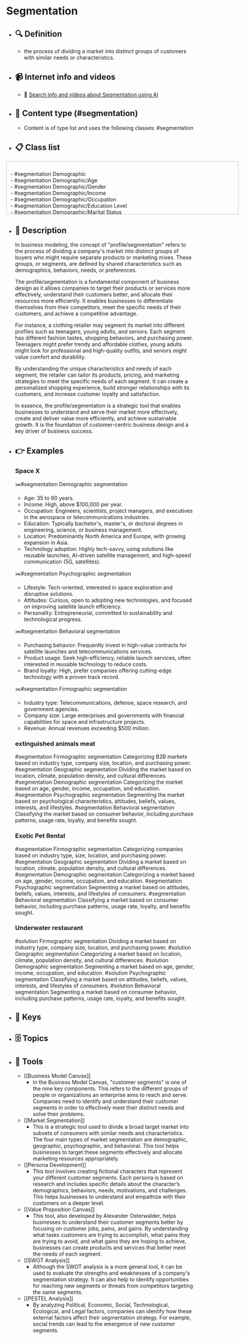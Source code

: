 # Segmentation
- ## 🔍 Definition
  - the process of dividing a market into distinct groups of customers with similar needs or characteristics.
- ## 📹 Internet info and videos
  - 🤖 [Search info and videos about Segmentation using AI](https://www.perplexity.ai/search?q=videos+about+Segmentation:+the+process+of+dividing+a+market+into+distinct+groups+of+customers+with+similar+needs+or+characteristics.
)
- ## 📰 Content type (#segmentation)
  - Content is of type list and uses the following classes: #segmentation

- ## 📋 Class list

<div style='max-height: 120px; overflow-y: auto; border: 1px solid #ccc; padding: 10px; width: 600px;'>
  <ul style='list-style-type: none; padding-left: 0;'>


<li>- #segmentation  Demographic</li>
<li>- #segmentation  Demographic/Age</li>
<li>- #segmentation  Demographic/Gender</li>
<li>- #segmentation  Demographic/Income</li>
<li>- #segmentation  Demographic/Occupation</li>
<li>- #segmentation  Demographic/Education Level</li>
<li>- #segmentation  Demographic/Marital Status</li>
<li>- #segmentation  Demographic/Family Size</li>
<li>- #segmentation  Demographic/Generation</li>
<li>- #segmentation  Geographic</li>
<li>- #segmentation  Geographic/Country</li>
<li>- #segmentation  Geographic/Region</li>
<li>- #segmentation  Geographic/City</li>
<li>- #segmentation  Geographic/Urban or Rural Area</li>
<li>- #segmentation  Geographic/Climate</li>
<li>- #segmentation  Geographic/Language</li>
<li>- #segmentation  Psychographic</li>
<li>- #segmentation  Psychographic/Lifestyle</li>
<li>- #segmentation  Psychographic/Personality Traits</li>
<li>- #segmentation  Psychographic/Values and Beliefs</li>
<li>- #segmentation  Psychographic/Interests and Hobbies</li>
<li>- #segmentation  Psychographic/Opinions and Attitudes</li>
<li>- #segmentation  Behavioral</li>
<li>- #segmentation  Behavioral/Purchase History</li>
<li>- #segmentation  Behavioral/Frequency of Purchases</li>
<li>- #segmentation  Behavioral/Loyalty Level</li>
<li>- #segmentation  Behavioral/Buying Stage</li>
<li>- #segmentation  Behavioral/Product Usage Rate</li>
<li>- #segmentation  Behavioral/Brand Interactions</li>
<li>- #segmentation  Behavioral/Online Behavior</li>
<li>- #segmentation  Behavioral/Social Media Usage</li>
<li>- #segmentation  Behavioral/Email Engagement</li>
<li>- #segmentation  Behavioral/App Usage</li>
<li>- #segmentation  Behavioral/Participation in Loyalty Programs</li>
<li>- #segmentation  Technographic</li>
<li>- #segmentation  Technographic/Devices Used</li>
<li>- #segmentation  Technographic/Operating Systems</li>
<li>- #segmentation  Technographic/Internet Connection Type</li>
<li>- #segmentation  Technographic/Software or Tool Preferences</li>
<li>- #segmentation  Firmographic</li>
<li>- #segmentation  Firmographic/Company Size</li>
<li>- #segmentation  Firmographic/Industry or Vertical</li>
<li>- #segmentation  Firmographic/Revenue</li>
<li>- #segmentation  Firmographic/Geographic Location</li>
<li>- #segmentation  Firmographic/Years in Business</li>
<li>- #segmentation  Firmographic/Customer Acquisition Method</li>
<li>- #segmentation  Firmographic/Technology Adoption</li>
<li>- #segmentation  Firmographic/Budget Availability</li>
<li>- #segmentation  Firmographic/Organizational Structure</li>
<li>- #segmentation  Firmographic/Pain Points or Challenges</li>
<li>- #segmentation  Purchase Behavior</li>
<li>- #segmentation  Purchase Behavior/Price Sensitivity</li>
<li>- #segmentation  Purchase Behavior/Purchase Frequency</li>
<li>- #segmentation  Purchase Behavior/Purchase Channel Preference</li>
<li>- #segmentation  Purchase Behavior/Brand Loyalty</li>
<li>- #segmentation  Purchase Behavior/Purchase Decision-Making Process</li>
<li>- #segmentation  Attitudinal</li>
<li>- #segmentation  Attitudinal/Brand Preferences</li>
<li>- #segmentation  Attitudinal/Perceived Value</li>
<li>- #segmentation  Attitudinal/Customer Satisfaction</li>
<li>- #segmentation  Attitudinal/Brand Advocacy</li>
<li>- #segmentation  Attitudinal/Perception of Competitors</li>
<li>- #segmentation  Lifecycle</li>
<li>- #segmentation  Lifecycle/New Customers</li>
<li>- #segmentation  Lifecycle/Repeat Customers</li>
<li>- #segmentation  Lifecycle/Lapsed Customers</li>
<li>- #segmentation  Lifecycle/Prospects</li>
<li>- #segmentation  Lifecycle/Advocates</li>
<li>- #segmentation  Usage Patterns</li>
<li>- #segmentation  Usage Patterns/Frequency of Use</li>
<li>- #segmentation  Usage Patterns/Usage Intensity</li>
<li>- #segmentation  Usage Patterns/Feature Adoption</li>
<li>- #segmentation  Segment-Specific</li>
<li>- #segmentation  Segment-Specific/Enterprise vs. Small Business</li>
<li>- #segmentation  Segment-Specific/B2B vs. B2C</li>
<li>- #segmentation  Segment-Specific/Influencers vs. End Users</li>
<li>- #segmentation  Motivational</li>
<li>- #segmentation  Motivational/Goals and Aspirations</li>
<li>- #segmentation  Motivational/Needs and Desires</li>
<li>- #segmentation  Motivational/Problem Awareness</li>
<li>- #segmentation  Social</li>
<li>- #segmentation  Social/Online Communities</li>
<li>- #segmentation  Social/Social Media Behavior</li>
<li>- #segmentation  Social/Influence and Opinion Leaders</li>
<li>- #segmentation  Channel Preference</li>
<li>- #segmentation  Channel Preference/Online vs. Offline</li>
<li>- #segmentation  Channel Preference/Mobile vs. Desktop</li>
<li>- #segmentation  Channel Preference/In-Person vs. Remote</li>
<li>- #segmentation  Lifecycle Stage</li>
<li>- #segmentation  Lifecycle Stage/Awareness Stage</li>
<li>- #segmentation  Lifecycle Stage/Consideration Stage</li>
<li>- #segmentation  Lifecycle Stage/Decision Stage</li>
<li>- #segmentation  **Price Sensitivity</li>
<li>- #segmentation  Price Sensitivity/High Price vs. Low Price</li>
<li>- #segmentation  Price Sensitivity/Luxury vs. Budget</li>
<li>- #segmentation  Price Sensitivity/Discount or Deal Seekers</li>
<li>- #segmentation  Purchase Influencers</li>
<li>- #segmentation  Purchase Influencers/Individual Decision-Maker</li>
<li>- #segmentation  Purchase Influencers/Group Decision-Makers</li>
<li>- #segmentation  Purchase Influencers/Influencers or Recommendations</li>
<li>- #segmentation  Risk Profile</li>
<li>- #segmentation  Risk Profile/Risk-Takers</li>
<li>- #segmentation  Risk Profile/Risk-Averse</li>
<li>- #segmentation  Purchase Triggers</li>
<li>- #segmentation  Purchase Triggers/Need-Based</li>
<li>- #segmentation  Purchase Triggers/Emotion-Based</li>
<li>- #segmentation  Purchase Triggers/Impulse Buyers</li>
<li>- #segmentation  Customer Journey</li>
<li>- #segmentation  Customer Journey/First-Time Buyers</li>
<li>- #segmentation  Customer Journey/Repeat Buyers</li>
<li>- #segmentation  Customer Journey/Abandoned Cart</li>
<li>- #segmentation  Customer Service Preferences</li>
<li>- #segmentation  Customer Service Preferences/Self-Service</li>
<li>- #segmentation  Customer Service Preferences/Phone Support</li>
<li>- #segmentation  Customer Service Preferences/Chat or Messaging Support</li>
<li>- #segmentation  Product Category Preferences</li>
<li>- #segmentation  Product Category Preferences/High-End vs. Affordable</li>
<li>- #segmentation  Product Category Preferences/Specific Industry or Niche</li>
<li>- #segmentation  Product Category Preferences/Complementary Products</li>
<li>- #segmentation  Innovation Adoption</li>
<li>- #segmentation  Innovation Adoption/Early Adopters</li>
<li>- #segmentation  Innovation Adoption/Late Majority</li>
<li>- #segmentation  Brand Engagement</li>
<li>- #segmentation  Brand Engagement/Socially Responsible Consumers</li>

  </ul>
</div>

- ## 📖 Description
  In business modeling, the concept of "profile/segmentation" refers to the process of dividing a company's market into distinct groups of buyers who might require separate products or marketing mixes. These groups, or segments, are defined by shared characteristics such as demographics, behaviors, needs, or preferences. 
  
  The profile/segmentation is a fundamental component of business design as it allows companies to target their products or services more effectively, understand their customers better, and allocate their resources more efficiently. It enables businesses to differentiate themselves from their competitors, meet the specific needs of their customers, and achieve a competitive advantage.
  
  For instance, a clothing retailer may segment its market into different profiles such as teenagers, young adults, and seniors. Each segment has different fashion tastes, shopping behaviors, and purchasing power. Teenagers might prefer trendy and affordable clothes, young adults might look for professional and high-quality outfits, and seniors might value comfort and durability.
  
  By understanding the unique characteristics and needs of each segment, the retailer can tailor its products, pricing, and marketing strategies to meet the specific needs of each segment. It can create a personalized shopping experience, build stronger relationships with its customers, and increase customer loyalty and satisfaction.
  
  In essence, the profile/segmentation is a strategic tool that enables businesses to understand and serve their market more effectively, create and deliver value more efficiently, and achieve sustainable growth. It is the foundation of customer-centric business design and a key driver of business success.
- ## 👉 Examples
  ### Space X
  ✂️#segmentation Demographic segmentation
  
  * Age: 35 to 60 years.  
  * Income: High, above $100,000 per year.  
  * Occupation: Engineers, scientists, project managers, and executives in the aerospace or telecommunications industries.  
  * Education: Typically bachelor's, master's, or doctoral degrees in engineering, science, or business management.  
  * Location: Predominantly North America and Europe, with growing expansion in Asia.  
  * Technology adoption: Highly tech-savvy, using solutions like reusable launches, AI-driven satellite management, and high-speed communication (5G, satellites).
  
  ✂️#segmentation Psychographic segmentation
  
  * Lifestyle: Tech-oriented, interested in space exploration and disruptive solutions.  
  * Attitudes: Curious, open to adopting new technologies, and focused on improving satellite launch efficiency.  
  * Personality: Entrepreneurial, committed to sustainability and technological progress.
  
  ✂️#segmentation Behavioral segmentation
  
  * Purchasing behavior: Frequently invest in high-value contracts for satellite launches and telecommunications services.  
  * Product usage: Seek high-efficiency, reliable launch services, often interested in reusable technology to reduce costs.  
  * Brand loyalty: High, prefer companies offering cutting-edge technology with a proven track record.
  
  ✂️#segmentation Firmographic segmentation
  
  * Industry type: Telecommunications, defense, space research, and government agencies.  
  * Company size: Large enterprises and governments with financial capabilities for space and infrastructure projects.  
  * Revenue: Annual revenues exceeding $500 million.
  ### 
  
  ### extinguished animals meat
  #segmentation Firmographic segmentation
  	Categorizing B2B markets based on industry type, company size, location, and purchasing power.
  #segmentation Geographic segmentation
  	Dividing the market based on location, climate, population density, and cultural differences.
  #segmentation Demographic segmentation
  	Categorizing the market based on age, gender, income, occupation, and education.
  #segmentation Psychographic segmentation
  	Segmenting the market based on psychological characteristics, attitudes, beliefs, values, interests, and lifestyles.
  #segmentation Behavioral segmentation
  	Classifying the market based on consumer behavior, including purchase patterns, usage rate, loyalty, and benefits sought.
  ### Exotic Pet Rental
  #segmentation Firmographic segmentation
  	Categorizing companies based on industry type, size, location, and purchasing power.
  #segmentation Geographic segmentation
  	Dividing a market based on location, climate, population density, and cultural differences.
  #segmentation Demographic segmentation
  	Categorizing a market based on age, gender, income, occupation, and education.
  #segmentation Psychographic segmentation
  	Segmenting a market based on attitudes, beliefs, values, interests, and lifestyles of consumers.
  #segmentation Behavioral segmentation
  	Classifying a market based on consumer behavior, including purchase patterns, usage rate, loyalty, and benefits sought.
  ### Underwater restaurant
  #solution Firmographic segmentation
  	Dividing a market based on industry type, company size, location, and purchasing power.
  #solution Geographic segmentation
  	Categorizing a market based on location, climate, population density, and cultural differences.
  #solution Demographic segmentation
  	Segmenting a market based on age, gender, income, occupation, and education.
  #solution Psychographic segmentation
  	Classifying a market based on attitudes, beliefs, values, interests, and lifestyles of consumers.
  #solution Behavioral segmentation
  	Segmenting a market based on consumer behavior, including purchase patterns, usage rate, loyalty, and benefits sought.
- ## 🔑 Keys
  
- ## 🗄️ Topics
  
- ## 🧰 Tools
  - [[Business Model Canvas]]
    - In the Business Model Canvas, "customer segments" is one of the nine key components. This refers to the different groups of people or organizations an enterprise aims to reach and serve. Companies need to identify and understand their customer segments in order to effectively meet their distinct needs and solve their problems.
  - [[Market Segmentation]]
    - This is a strategic tool used to divide a broad target market into subsets of consumers with similar needs and characteristics. The four main types of market segmentation are demographic, geographic, psychographic, and behavioral. This tool helps businesses to target these segments effectively and allocate marketing resources appropriately.
  - [[Persona Development]]
    - This tool involves creating fictional characters that represent your different customer segments. Each persona is based on research and includes specific details about the character’s demographics, behaviors, needs, motivations, and challenges. This helps businesses to understand and empathize with their customers on a deeper level.
  - [[Value Proposition Canvas]]
    - This tool, also developed by Alexander Osterwalder, helps businesses to understand their customer segments better by focusing on customer jobs, pains, and gains. By understanding what tasks customers are trying to accomplish, what pains they are trying to avoid, and what gains they are hoping to achieve, businesses can create products and services that better meet the needs of each segment.
  - [[SWOT Analysis]]
    - Although the SWOT analysis is a more general tool, it can be used to evaluate the strengths and weaknesses of a company's segmentation strategy. It can also help to identify opportunities for reaching new segments or threats from competitors targeting the same segments.
  - [[PESTEL Analysis]]
    - By analyzing Political, Economic, Social, Technological, Ecological, and Legal factors, companies can identify how these external factors affect their segmentation strategy. For example, social trends can lead to the emergence of new customer segments.
